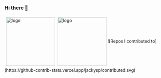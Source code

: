 ### Hi there 👋
<img src="https://github-readme-stats.vercel.app/api?username=jackysp&show_icons=true" alt="logo" height="160" align="center" style="margin: 5px; " />
<img src="https://github-profile-trophy.vercel.app/?username=jackysp&theme=flat&column=7&margin-w=10" alt="logo" height="160" align="center" />
![Repos I contributed to](https://github-contrib-stats.vercel.app/jackysp/contributed.svg)

